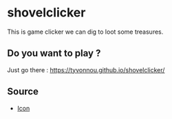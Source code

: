 # shovelclicker

This is game clicker we can dig to loot some treasures.

## Do you want to play ? 

Just go there : https://tyvonnou.github.io/shovelclicker/

## Source

- [Icon](http://www.iconarchive.com/show/minecraft-icons-by-chrisl21.1.html)

